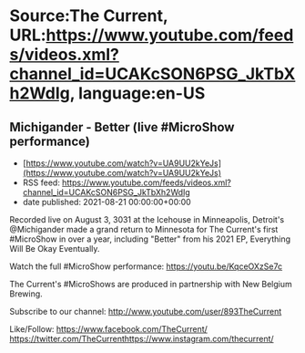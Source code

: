 # Source:The Current, URL:https://www.youtube.com/feeds/videos.xml?channel_id=UCAKcSON6PSG_JkTbXh2WdIg, language:en-US

## Michigander - Better (live #MicroShow performance)
 - [https://www.youtube.com/watch?v=UA9UU2kYeJs](https://www.youtube.com/watch?v=UA9UU2kYeJs)
 - RSS feed: https://www.youtube.com/feeds/videos.xml?channel_id=UCAKcSON6PSG_JkTbXh2WdIg
 - date published: 2021-08-21 00:00:00+00:00

Recorded live on August 3, 3031 at the Icehouse in Minneapolis, Detroit's  @Michigander made a grand return to Minnesota for The Current's first #MicroShow in over a year, including "Better" from his 2021 EP, Everything Will Be Okay Eventually.

Watch the full #MicroShow performance: https://youtu.be/KqceOXzSe7c

The Current's #MicroShows are produced in partnership with New Belgium Brewing.

Subscribe to our channel:
http://www.youtube.com/user/893TheCurrent

Like/Follow:
https://www.facebook.com/TheCurrent/​​​​
https://twitter.com/TheCurrent​​​​
https://www.instagram.com/thecurrent/

